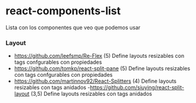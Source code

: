 # react-components-list
Lista con los componentes que veo que podemos usar

### Layout
- https://github.com/leefsmp/Re-Flex (5)
  Define layouts resizables con tags confgurables con propiedades
- https://github.com/tomkp/react-split-pane (5)
  Define layouts resizables con tags confgurables con propiedades
- https://github.com/martinnov92/React-Splitters (4)
  Define layouts resizables con tags anidados
-https://github.com/siuying/react-split-layout (3,5)
  Define layouts resizables con tags anidados

